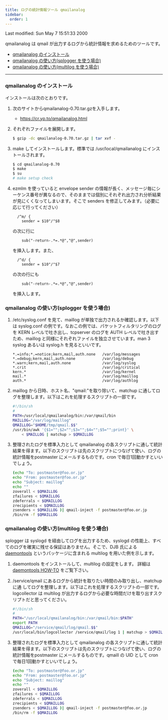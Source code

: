 ```yaml
---
title: ログの統計情報ツール qmailanalog
sidebar:
  order: 1
---
```


Last modified: Sun May 7 15:51:33 2000

qmailanalog は qmail が出力するログから統計情報を求めるためのツールです。

- [qmailanalog のインストール](#install)
- [qmailanalog の使い方(splogger を使う場合)](#how2use)
- [qmailanalog の使い方(multilog を使う場合)](#how2use-multilog)

------------------------------------------------------------------------

### <span id="install">qmailanalog のインストール</span>

インストールは次のとおりです。

1. 次のサイトからqmailanalog-0.70.tar.gzを入手します。
    - https://cr.yp.to/qmailanalog.html
2. それぞれファイルを展開します。

    ```sh
    $ gzip -dc qmailanalog-0.70.tar.gz | tar xvf -
    ```

3. make してインストールします。標準では /usr/local/qmailanalog にインストールされます。

    ```sh
    $ cd qmailanalog-0.70
    $ make
    $ su
    # make setup check
    ```

4. ezmlm を使っていると envelope sender の情報が長く、メッセージ毎にシーケンス番号が異なるので、そのままでは個別にそれぞれ出力され分析結果が見にくくなってしまいます。そこで senders を修正してみます。（必要に応じて行ってください）

    ```
      /^m/ {
        sender = $10"/"$8
    ```

    の次に行に

    ```
        sub("-return-.*=.*@","@",sender)
    ```

    を挿入します。また、

    ```
      /^d/ {
        sender = $10"/"$7
    ```

    の次の行にも

    ```
        sub("-return-.*=.*@","@",sender)
    ```

    を挿入します。

### <span id="how2use">qmailanalog の使い方(splogger を使う場合)</span>

1. /etc/syslog.conf を見て、maillog が単独で出力されるか確認します。以下は syslog.conf の例です。なおこの例では、パケットフィルタリングのログを KERN レベルで吐き出し、tcpserver のログを AUTH レベルで吐き出すため、maillog と同様にそれぞれファイルを独立させています。man 3 syslog あるいは syslog.h を見るといいです。

    ```
    *.=info;*.=notice;kern,mail,auth.none   /var/log/messages
    *.=debug;kern,mail,auth.none            /var/log/debug
    *.warn;kern,mail,auth.none              /var/log/syslog
    *.crit                                  /var/log/critical
    kern.*                                  /var/log/kernel
    mail.*                                  /var/log/maillog
    auth.*                                  /var/log/authlog
    ```

2. maillog から日時、ホスト名、"qmail:"を取り除いて、matchup に通してログを整理します。以下はこれを処理するスクリプトの一部です。

    ```sh
    #!/bin/sh
    #
    PATH=/usr/local/qmailanalog/bin:/var/qmail/bin
    MAILLOG="/var/log/maillog"
    QMAILLOG="$HOME/tmp/qmail.$$"
    /usr/bin/awk '{$1="";$2="";$3="";$4="";$5="";print}' \
        < $MAILLOG | matchup > $QMAILLOG
    ```

3. 整理されたログを標準入力として qmailanalog の各スクリプトに通して統計結果を得ます。以下のスクリプトは先のスクリプトにつなげて使い、ログの統計情報をpostmaster にメールするものです。cron で毎日1回動かすといいでしょう。

    ```sh
    (echo "To: postmaster@foo.or.jp"
    echo "From: postmaster@foo.or.jp"
    echo "Subject: maillog"
    echo ""
    zoverall < $QMAILLOG
    zfailures < $QMAILLOG
    zdeferrals < $QMAILLOG
    zrecipients < $QMAILLOG
    zsenders < $QMAILLOG )| qmail-inject -f postmaster@foo.or.jp
    /bin/rm -f $QMAILLOG
    ```

### <span id="how2use-multilog">qmailanalog の使い方(multilog を使う場合)</span>

splogger は syslogd を経由してログを出力するため、syslogd の性能上、すべてのログを確実に残せる保証はありません。そこで、DJB 氏による [daemontools](../tools/daemontools/top.html) というパッケージに含まれる multilog を用いた例を示します。

1. daemontools をインストールして、multilog の設定をします。
    詳細は [daemontools HOW-TO](../daemontools/daemontools-howto/) をご覧下さい。

2. /service/qmail にあるログから統計を取りたい時間のみ取り出し、matchup に通
    してログを整理します。以下はこれを処理するスクリプトの一部です。logcollector
    は multilog が出力するログから必要な時間だけを取り出すスクリプトだと思ってください。

    ```sh
    #!/bin/sh
    #
    PATH="/usr/local/qmailanalog/bin:/var/qmail/bin:$PATH"
    export PATH
    QMAILLOG="/service/qmail/log/qmail.$$"
    /usr/local/bin/logcollector /service/qmail/log 1 | matchup > $QMAILLOG
    ```

3. 整理されたログを標準入力として qmailanalog の各スクリプトに通して統計結果を得ます。以下のスクリプトは先のスクリプトにつなげて使い、ログの統計情報をpostmaster にメールするものです。qmaill の UID として cron で毎日1回動かすといいでしょう。

    ```sh
    (echo "To: postmaster@foo.or.jp"
    echo "From: postmaster@foo.or.jp"
    echo "Subject: maillog"
    echo ""
    zoverall < $QMAILLOG
    zfailures < $QMAILLOG
    zdeferrals < $QMAILLOG
    zrecipients < $QMAILLOG
    zsenders < $QMAILLOG )| qmail-inject -f postmaster@foo.or.jp
    /bin/rm -f $QMAILLOG
    ```
